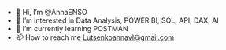 - 👋 Hi, I’m @AnnaENSO
- 👀 I’m interested in Data Analysis, POWER BI, SQL, API, DAX, AI
- 🌱 I’m currently learning POSTMAN
- 📫 How to reach me Lutsenkoannavl@gmail.com

<!---
AnnaENSO/AnnaENSO is a ✨ special ✨ repository because its `README.md` (this file) appears on your GitHub profile.
You can click the Preview link to take a look at your changes.
--->
